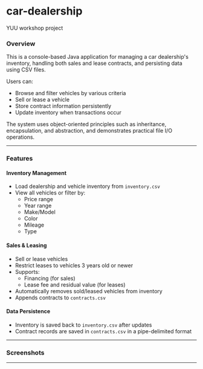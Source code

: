 # car-dealership
YUU workshop project
### Overview

This is a console-based Java application for managing a car dealership's inventory, handling both sales and lease contracts, and persisting data using CSV files.

Users can:
- Browse and filter vehicles by various criteria
- Sell or lease a vehicle
- Store contract information persistently
- Update inventory when transactions occur

The system uses object-oriented principles such as inheritance, encapsulation, and abstraction, and demonstrates practical file I/O operations.

---

### Features

#### Inventory Management
- Load dealership and vehicle inventory from `inventory.csv`
- View all vehicles or filter by:
    - Price range
    - Year range
    - Make/Model
    - Color
    - Mileage
    - Type

#### Sales & Leasing
- Sell or lease vehicles
- Restrict leases to vehicles 3 years old or newer
- Supports:
    - Financing (for sales)
    - Lease fee and residual value (for leases)
- Automatically removes sold/leased vehicles from inventory
- Appends contracts to `contracts.csv`

#### Data Persistence
- Inventory is saved back to `inventory.csv` after updates
- Contract records are saved in `contracts.csv` in a pipe-delimited format

---

### Screenshots

---
